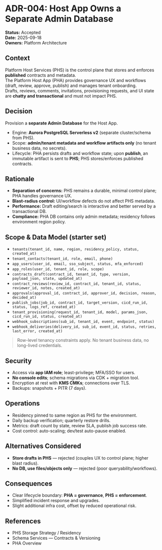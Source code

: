 # ADR-004: Host App Owns a Separate Admin Database

**Status:** Accepted  
**Date:** 2025-09-18  
**Owners:** Platform Architecture

## Context
Platform Host Services (PHS) is the control plane that stores and enforces **published** contracts and metadata.  
The Platform Host App (PHA) provides governance UX and workflows (draft, review, approve, publish) and manages tenant onboarding.  
Drafts, reviews, comments, invitations, provisioning requests, and UI state are **chatty and transactional** and must not impact PHS.

## Decision
Provision a **separate Admin Database** for the Host App.  
- Engine: **Aurora PostgreSQL Serverless v2** (separate cluster/schema from PHS).  
- Scope: **admin/tenant metadata and workflow artifacts only** (no tenant business data, no secrets).  
- Lifecycle: PHA persists drafts and workflow state; upon **publish**, an immutable artifact is sent to **PHS**; PHS stores/enforces published contracts.

## Rationale
- **Separation of concerns:** PHS remains a durable, minimal control plane; PHA handles governance UX.  
- **Blast-radius control:** UI/workflow defects do not affect PHS metadata.  
- **Performance:** Draft editing/search is interactive and better served by a transactional DB.  
- **Compliance:** PHA DB contains only admin metadata; residency follows environment region policy.

## Scope & Data Model (starter set)
- `tenants(tenant_id, name, region, residency_policy, status, created_at)`  
- `tenant_contacts(tenant_id, role, email, phone)`  
- `app_users(user_id, email, sso_subject, status, mfa_enforced)`  
- `app_roles(user_id, tenant_id, role, scope)`  
- `contracts_draft(contract_id, tenant_id, type, version, payload_json, state, updated_at)`  
- `contract_reviews(review_id, contract_id, tenant_id, status, reviewer_id, notes, created_at)`  
- `approvals(approval_id, contract_id, approver_id, decision, reason, decided_at)`  
- `publish_jobs(job_id, contract_id, target_version, cicd_run_id, status, logs_ref, created_at)`  
- `tenant_provisioning(request_id, tenant_id, model, params_json, cicd_run_id, status, created_at)`  
- `webhook_subscriptions(sub_id, tenant_id, event, endpoint, status)`  
- `webhook_deliveries(delivery_id, sub_id, event_id, status, retries, last_error, created_at)`

> Row-level tenancy constraints apply. No tenant business data, no long-lived credentials.

## Security
- Access via **app IAM role**; least-privilege; MFA/SSO for users.  
- **No console edits**; schema migrations via CDK + migration tool.  
- Encryption at rest with **KMS CMKs**; connections over TLS.  
- Backups: snapshots + PITR (7 days).

## Operations
- Residency pinned to same region as PHS for the environment.  
- Daily backup verification; quarterly restore drills.  
- Metrics: draft count by state, review SLA, publish job success rate.  
- Cost control: auto-scaling; dev/test auto-pause enabled.

## Alternatives Considered
- **Store drafts in PHS** — rejected (couples UX to control plane; higher blast radius).  
- **No DB, use files/objects only** — rejected (poor queryability/workflows).

## Consequences
- Clear lifecycle boundary: **PHA = governance**, **PHS = enforcement**.  
- Simplified incident response and upgrades.  
- Slight additional infra cost, offset by reduced operational risk.

## References
- PHS Storage Strategy / Residency  
- Schema Services — Contracts & Versioning  
- PHA Overview
